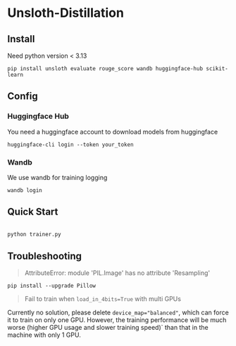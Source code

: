 # Unsloth-Distillation

## Install

Need python version < 3.13

```shell
pip install unsloth evaluate rouge_score wandb huggingface-hub scikit-learn
```

## Config

### Huggingface Hub
You need a huggingface account to download models from huggingface
```shell
huggingface-cli login --token your_token
```

### Wandb
We use wandb for training logging
```shell
wandb login
```


## Quick Start

```python

python trainer.py
```

## Troubleshooting

> AttributeError: module 'PIL.Image' has no attribute 'Resampling'
```shell
pip install --upgrade Pillow
```


> Fail to train when `load_in_4bits=True` with multi GPUs

Currently no solution, please delete `device_map="balanced"`, which can force it to train on only one GPU. However, the training performance will be much worse (higher GPU usage and slower training speed)` than that in the machine with only 1 GPU.
